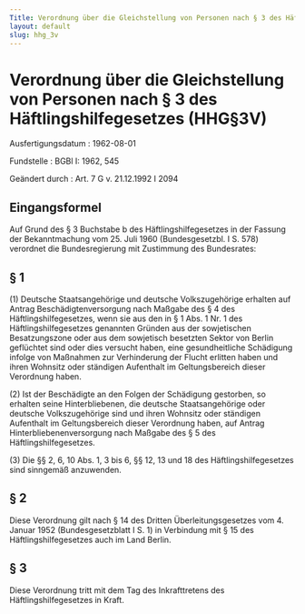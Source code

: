 ```yaml
---
Title: Verordnung über die Gleichstellung von Personen nach § 3 des Häftlingshilfegesetzes
layout: default
slug: hhg_3v
---
```


# Verordnung über die Gleichstellung von Personen nach § 3 des Häftlingshilfegesetzes (HHG§3V)

Ausfertigungsdatum
:   1962-08-01

Fundstelle
:   BGBl I: 1962, 545

Geändert durch
:   Art. 7 G v. 21.12.1992 I 2094


## Eingangsformel

Auf Grund des § 3 Buchstabe b des Häftlingshilfegesetzes in der
Fassung der Bekanntmachung vom 25. Juli 1960 (Bundesgesetzbl. I S.
578) verordnet die Bundesregierung mit Zustimmung des Bundesrates:


## § 1

(1) Deutsche Staatsangehörige und deutsche Volkszugehörige erhalten
auf Antrag Beschädigtenversorgung nach Maßgabe des § 4 des
Häftlingshilfegesetzes, wenn sie aus den in § 1 Abs. 1 Nr. 1 des
Häftlingshilfegesetzes genannten Gründen aus der sowjetischen
Besatzungszone oder aus dem sowjetisch besetzten Sektor von Berlin
geflüchtet sind oder dies versucht haben, eine gesundheitliche
Schädigung infolge von Maßnahmen zur Verhinderung der Flucht erlitten
haben und ihren Wohnsitz oder ständigen Aufenthalt im Geltungsbereich
dieser Verordnung haben.

(2) Ist der Beschädigte an den Folgen der Schädigung gestorben, so
erhalten seine Hinterbliebenen, die deutsche Staatsangehörige oder
deutsche Volkszugehörige sind und ihren Wohnsitz oder ständigen
Aufenthalt im Geltungsbereich dieser Verordnung haben, auf Antrag
Hinterbliebenenversorgung nach Maßgabe des § 5 des
Häftlingshilfegesetzes.

(3) Die §§ 2, 6, 10 Abs. 1, 3 bis 6, §§ 12, 13 und 18 des
Häftlingshilfegesetzes sind sinngemäß anzuwenden.


## § 2

Diese Verordnung gilt nach § 14 des Dritten Überleitungsgesetzes vom
4\. Januar 1952 (Bundesgesetzblatt I S. 1) in Verbindung mit § 15 des
Häftlingshilfegesetzes auch im Land Berlin.


## § 3

Diese Verordnung tritt mit dem Tag des Inkrafttretens des
Häftlingshilfegesetzes in Kraft.

